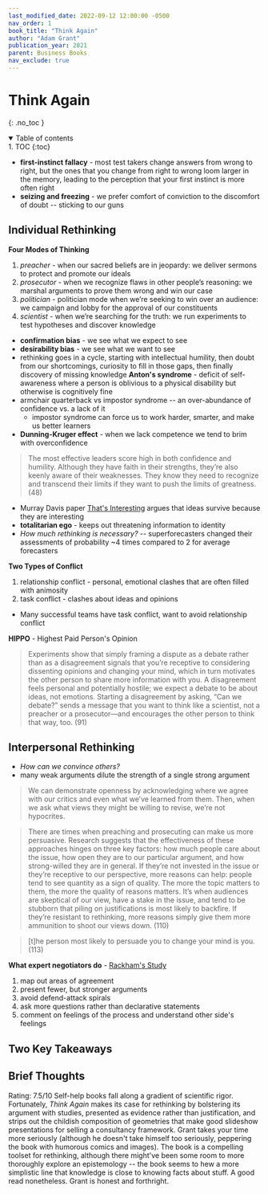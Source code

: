 ```yaml
---
last_modified_date: 2022-09-12 12:00:00 -0500
nav_order: 1
book_title: "Think Again"
author: "Adam Grant"
publication_year: 2021
parent: Business Books
nav_exclude: true
---
```

# Think Again
{: .no_toc }

<details open markdown="block">
  <summary>
    Table of contents
  </summary>
1. TOC
{:toc}
</details>

- **first-instinct fallacy** - most test takers change answers from wrong to right, but the ones that you change from right to wrong loom larger in the memory, leading to the perception that your first instinct is more often right
- **seizing and freezing** - we prefer comfort of conviction to the discomfort of doubt -- sticking to our guns

## Individual Rethinking
**Four Modes of Thinking**
1. *preacher* - when our sacred beliefs are in jeopardy: we deliver sermons to protect and promote our ideals
2. *prosecutor* - when we recognize flaws in other people’s reasoning: we marshal arguments to prove them wrong and win our case
3. *politician* - politician mode when we’re seeking to win over an audience: we campaign and lobby for the approval of our constituents
4. *scientist* - when we’re searching for the truth: we run experiments to test hypotheses and discover knowledge

- **confirmation bias** - we see what we expect to see
- **desirability bias** - we see what we want to see
- rethinking goes in a cycle, starting with intellectual humility, then doubt from our shortcomings, curiosity to fill in those gaps, then finally discovery of missing knowledge
**Anton's syndrome** - deficit of self-awareness where a person is oblivious to a physical disability but otherwise is cognitively fine
- armchair quarterback vs impostor syndrome -- an over-abundance of confidence vs. a lack of it
  - impostor syndrome can force us to work harder, smarter, and make us better learners
- **Dunning-Kruger effect** - when we lack competence we tend to brim with overconfidence

> The most effective leaders score high in both confidence and humility. Although they have faith in their strengths, they’re also keenly aware of their weaknesses. They know they need to recognize and transcend their limits if they want to push the limits of greatness. (48)

- Murray Davis paper [That's Interesting](https://proseminarcrossnationalstudies.files.wordpress.com/2009/11/thatsinteresting_1971.pdf) argues that ideas survive because they are interesting
- **totalitarian ego** - keeps out threatening information to identity
- _How much rethinking is necessary?_ -- superforecasters changed their assessments of probability ~4 times compared to 2 for average forecasters

**Two Types of Conflict**
1. relationship conflict - personal, emotional clashes that are often filled with animosity
2. task conflict - clashes about ideas and opinions

- Many successful teams have task conflict, want to avoid relationship conflict

**HIPPO** - Highest Paid Person's Opinion

> Experiments show that simply framing a dispute as a debate rather than as a disagreement signals that you’re receptive to considering dissenting opinions and changing your mind, which in turn motivates the other person to share more information with you. A disagreement feels personal and potentially hostile; we expect a debate to be about ideas, not emotions. Starting a disagreement by asking, “Can we debate?” sends a message that you want to think like a scientist, not a preacher or a prosecutor—and encourages the other person to think that way, too. (91)

## Interpersonal Rethinking
- _How can we convince others?_
- many weak arguments dilute the strength of a single strong argument

> We can demonstrate openness by acknowledging where we agree with our critics and even what we’ve learned from them. Then, when we ask what views they might be willing to revise, we’re not hypocrites.

> There are times when preaching and prosecuting can make us more persuasive. Research suggests that the effectiveness of these approaches hinges on three key factors: how much people care about the issue, how open they are to our particular argument, and how strong-willed they are in general. If they’re not invested in the issue or they’re receptive to our perspective, more reasons can help: people tend to see quantity as a sign of quality. The more the topic matters to them, the more the quality of reasons matters. It’s when audiences are skeptical of our view, have a stake in the issue, and tend to be stubborn that piling on justifications is most likely to backfire. If they’re resistant to rethinking, more reasons simply give them more ammunition to shoot our views down. (110)

> [t]he person most likely to persuade you to change your mind is you. (113)

**What expert negotiators do** - [Rackham's Study](https://www.emerald.com/insight/content/doi/10.1108/eb002297/full/html)
1. map out areas of agreement
2. present fewer, but stronger arguments
3. avoid defend-attack spirals
4. ask more questions rather than declarative statements
5. comment on feelings of the process and understand other side's feelings

## Two Key Takeaways

## Brief Thoughts
Rating: 7.5/10
Self-help books fall along a gradient of scientific rigor. Fortunately, _Think Again_ makes its case for rethinking by bolstering its argument with studies, presented as evidence rather than justification, and strips out the childish composition of geometries that make good slideshow presentations for selling a consultancy framework. Grant takes your time more seriously (although he doesn't take himself too seriously, peppering the book with humorous comics and images). The book is a compelling toolset for rethinking, although there might've been some room to more thoroughly explore an epistemology -- the book seems to hew a more simplistic line that knowledge is close to knowing facts about stuff. A good read nonetheless. Grant is honest and forthright.